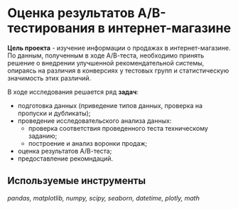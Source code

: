 # Оценка результатов А/В-тестирования в интернет-магазине

**Цель проекта** - изучение информации о продажах в интернет-магазине. По данным, полученным в ходе А/В-теста, необходимо принять решение о внедрении улучшенной рекомендательной системы, опираясь на различия в конверсиях у тестовых групп и статистическую значимость этих различий.

В ходе исследования решается ряд **задач**:

- подготовка данных (приведение типов данных, проверка на пропуски и дубликаты);
- проведение исследовательского анализа данных:
    - проверка соответствия проведенного теста техническому заданию; 
    - построение и анализ воронки продаж;
- оценка результатов А/В-теста;
- предоставление рекомндаций.

## Используемые инструменты
*pandas, matplotlib, numpy, scipy, seaborn, datetime, plotly, math*
